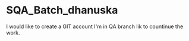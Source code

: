 # SQA_Batch_dhanuska
I would like to create a GIT account
I'm in QA branch lik to countinue the work.
